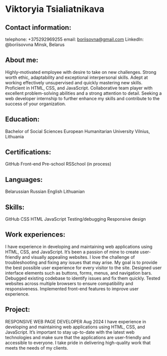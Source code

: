 # Viktoryia Tsialiatnikava
## Contact information:
telephone: +375292969255
email: boriisovna@gmail.com
LinkedIn: @boriisovvna
Minsk, Belarus
## About me:
Highly-motivated employee with desire to take on new challenges. Strong worth ethic, adaptability and exceptional interpersonal skills. 
Adept at working effectively unsupervised and quickly mastering new skills. Proficient in HTML, CSS, and JavaScript. Collaborative team 
player with excellent problem-solving abilities and a strong attention to detail. Seeking a web developer internship to further enhance 
my skills and contribute to the success of your organization.
## Education: 
Bachelor of Social Sciences
European Humanitarian University
Vilnius, Lithuania
## Certifications:
GitHub
Front-end Pre-school 
RSSchool (in process)
## Languages:
Belarussian
Russian
English
Lithuanian
## Skills:
GitHub
CSS
HTML
JavaScript
Testing/debugging
Responsive design
## Work experiences:
I have experience in developing and maintaining web applications using HTML, CSS, and JavaScript. It’s been a passion of mine to create 
user-friendly and visually appealing websites. I love the challenge of troubleshooting and fixing any issues that may arise. My goal is 
to provide the best possible user experience for every visitor to the site.
Designed user interface elements such as buttons, forms, menus, and navigation bars.
Debugged existing codebase to identify issues and fix them quickly.
Tested websites across multiple browsers to ensure compatibility and responsiveness.
Implemented front-end features to improve user experience.
## Project:
RESPONSIVE WEB PAGE
DEVELOPER
Aug 2024
I have experience in developing and maintaining web applications using HTML, CSS, and JavaScript. It’s important to stay up-to-date with 
the latest web technologies and make sure that the applications are user-friendly and accessible to everyone. I take pride in delivering 
high-quality work that meets the needs of my clients.
